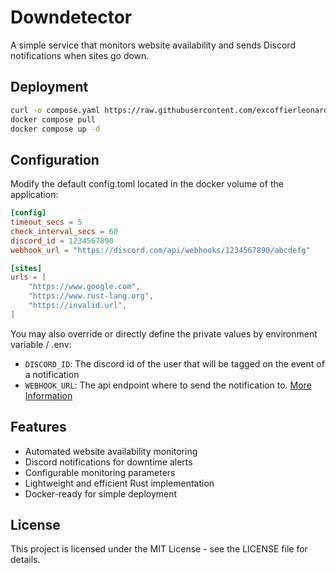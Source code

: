 # Downdetector

A simple service that monitors website availability and sends Discord notifications when sites go down.

## Deployment

```bash
curl -o compose.yaml https://raw.githubusercontent.com/excoffierleonard/downdetector/refs/heads/main/compose.yaml
docker compose pull
docker compose up -d
```

## Configuration

Modify the default config.toml located in the docker volume of the application:

```toml
[config]
timeout_secs = 5
check_interval_secs = 60
discord_id = 1234567890
webhook_url = "https://discord.com/api/webhooks/1234567890/abcdefg"

[sites]
urls = [
    "https://www.google.com",
    "https://www.rust-lang.org",
    "https://invalid.url",
]
```

You may also override or directly define the private values by environment variable / .env:

- `DISCORD_ID`: The discord id of the user that will be tagged on the event of a notification
- `WEBHOOK_URL`: The api endpoint where to send the notification to. [More Information](https://support.discord.com/hc/en-us/articles/228383668-Intro-to-Webhooks)

## Features

- Automated website availability monitoring
- Discord notifications for downtime alerts
- Configurable monitoring parameters
- Lightweight and efficient Rust implementation
- Docker-ready for simple deployment

## License

This project is licensed under the MIT License - see the LICENSE file for details.
